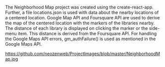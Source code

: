 The Neighborhood Map project was created using the create-react-app. Further, a file locations.json is used with data about the nearby locations of a centered location. Google Map API and Foursquare API are used to derive the map of the centered location with the markers of the libraries nearby. The distance of each library is displayed on clicking the marker or the side-menu item. This distance is derived from the Foursquare API. For handling the Google Maps API errors, gm_authFailure() is used as mentioned in the Google Maps API.

https://github.com/neozenweb/ProjectImages/blob/master/NeighborhoodMap.jpg
